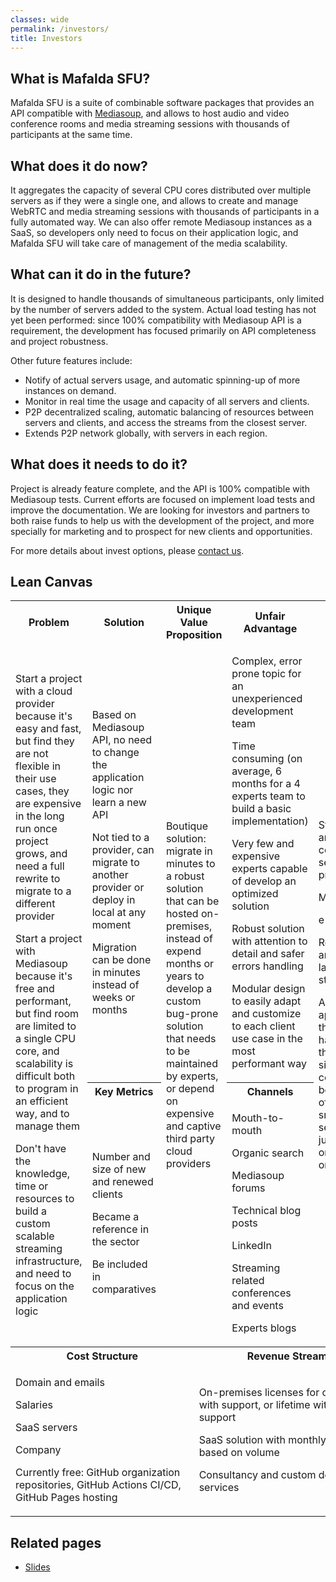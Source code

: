 ```yaml
---
classes: wide
permalink: /investors/
title: Investors
---
```


## What is Mafalda SFU?

Mafalda SFU is a suite of combinable software packages that provides an API
compatible with [Mediasoup](https://mediasoup.org/), and allows to host audio
and video conference rooms and media streaming sessions with thousands of
participants at the same time.

## What does it do now?

It aggregates the capacity of several CPU cores distributed over multiple
servers as if they were a single one, and allows to create and manage WebRTC and
media streaming sessions with thousands of participants in a fully automated
way. We can also offer remote Mediasoup instances as a SaaS, so developers only
need to focus on their application logic, and Mafalda SFU will take care of
management of the media scalability.

## What can it do in the future?

It is designed to handle thousands of simultaneous participants, only limited by
the number of servers added to the system. Actual load testing has not yet been
performed: since 100% compatibility with Mediasoup API is a requirement, the
development has focused primarily on API completeness and project robustness.

Other future features include:

- Notify of actual servers usage, and automatic spinning-up of more instances
  on demand.
- Monitor in real time the usage and capacity of all servers and clients.
- P2P decentralized scaling, automatic balancing of resources between servers
  and clients, and access the streams from the closest server.
- Extends P2P network globally, with servers in each region.

## What does it needs to do it?

Project is already feature complete, and the API is 100% compatible with
Mediasoup tests. Current efforts are focused on implement load tests and
improve the documentation. We are looking for investors and partners to both
raise funds to help us with the development of the project, and more specially
for marketing and to prospect for new clients and opportunities.

For more details about invest options, please [contact us](/contact/).

## Lean Canvas

<table>
  <tr>
    <th style="text-align:center">Problem</th>
    <th style="text-align:center">Solution</th>
    <th colspan="2" style="text-align:center">Unique Value Proposition</th>
    <th style="text-align:center">Unfair Advantage</th>
    <th style="text-align:center">Customer Segments</th>
  </tr>
  <tr>
    <td rowspan="3">
      <p>
        Start a project with a cloud provider because it's easy and fast, but
        find they are not flexible in their use cases, they are expensive in the
        long run once project grows, and need a full rewrite to migrate to a
        different provider
      </p>
      <p>
        Start a project with Mediasoup because it's free and performant, but
        find room are limited to a single CPU core, and scalability is difficult
        both to program in an efficient way, and to manage them
      </p>
      <p>
        Don't have the knowledge, time or resources to build a custom scalable
        streaming infrastructure, and need to focus on the application logic
      </p>
    </td>
    <td>
      <p>
        Based on Mediasoup API, no need to change the application logic nor
        learn a new API
      </p>
      <p>
        Not tied to a provider, can migrate to another provider or deploy in
        local at any moment
      </p>
      <p>Migration can be done in minutes instead of weeks or months</p>
    </td>
    <td rowspan="3" colspan="2">
      <p>
        Boutique solution: migrate in minutes to a robust solution that can be
        hosted on-premises, instead of expend months or years to develop a
        custom bug-prone solution that needs to be maintained by experts, or
        depend on expensive and captive third party cloud providers
      </p>
    </td>
    <td>
      <p>Complex, error prone topic for an unexperienced development team</p>
      <p>
        Time consuming (on average, 6 months for a 4 experts team to build a
        basic implementation)
      </p>
      <p>
        Very few and expensive experts capable of develop an optimized solution
      </p>
      <p>
        Robust solution with attention to detail and safer errors handling
      </p>
      <p>
        Modular design to easily adapt and customize to each client use case in
        the most performant way
      </p>
    </td>
    <td rowspan="3">
      <p>Streaming and conference services providers</p>
      <p>Metaverses</p>
      <p>e-learning</p>
      <p>Real-time and low latency streaming</p>
      <p>
        Any application that needs to handle thousand of simultaneous consumers,
        both in lots of multiple small sessions or just a few (or one) big ones
        </p>
    </td>
  </tr>
  <tr>
    <th style="text-align:center">Key Metrics</th>
    <th style="text-align:center">Channels</th>
  </tr>
  <tr>
    <td>
      <p>Number and size of new and renewed clients</p>
      <p>Became a reference in the sector</p>
      <p>Be included in comparatives</p>
    </td>
    <td>
      <p>Mouth-to-mouth</p>
      <p>Organic search</p>
      <p>Mediasoup forums</p>
      <p>Technical blog posts</p>
      <p>LinkedIn</p>
      <p>Streaming related conferences and events</p>
      <p>Experts blogs</p>
    </td>
  </tr>
  <tr>
    <th colspan="3" style="text-align:center">Cost Structure</th>
    <th colspan="3" style="text-align:center">Revenue Streams</th>
  </tr>
  <tr>
    <td colspan="3">
      <p>Domain and emails</p>
      <p>Salaries</p>
      <p>SaaS servers</p>
      <p>Company</p>
      <p>
        Currently free: GitHub organization repositories, GitHub Actions CI/CD,
        GitHub Pages hosting
      </p>
    </td>
    <td colspan="3">
      <p>
        On-premises licenses for one year with support, or lifetime without
        support
      </p>
      <p>SaaS solution with monthly licenses, based on volume</p>
      <p>Consultancy and custom development services</p>
    </td>
  </tr>
</table>

## Related pages

- [Slides](/slides/)
